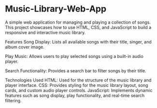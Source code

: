 # Music-Library-Web-App
A simple web application for managing and playing a collection of songs. This project showcases how to use HTML, CSS, and JavaScript to build a responsive and interactive music library.

Features
Song Display: Lists all available songs with their title, singer, and album cover image.


Play Music: Allows users to play selected songs using a built-in audio player.

Search Functionality: Provides a search bar to filter songs by their title.

Technologies Used
HTML: Used for the structure of the music library and player interface.
CSS: Provides styling for the music library layout, song cards, and custom audio player controls.
JavaScript: Implements dynamic features such as song display, play functionality, and real-time search filtering.
